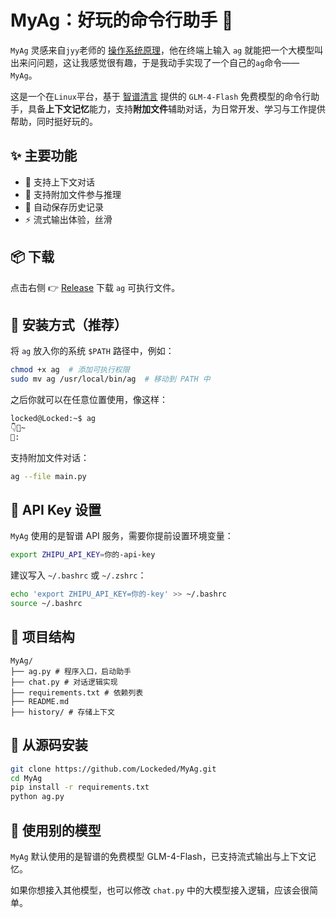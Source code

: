 # MyAg：好玩的命令行助手 🤖

 `MyAg` 灵感来自`jyy`老师的 [操作系统原理](https://www.bilibili.com/video/BV1XZAbeqEyt)，他在终端上输入 `ag` 就能把一个大模型叫出来问问题，这让我感觉很有趣，于是我动手实现了一个自己的`ag`命令—— `MyAg`。
 
 这是一个在`Linux`平台，基于 [智谱清言](https://open.bigmodel.cn/) 提供的 `GLM-4-Flash` 免费模型的命令行助手，具备**上下文记忆**能力，支持**附加文件**辅助对话，为日常开发、学习与工作提供帮助，同时挺好玩的。

## ✨ 主要功能

- 📜 支持上下文对话
- 📎 支持附加文件参与推理
- 🧠 自动保存历史记录
- ⚡ 流式输出体验，丝滑

## 📦 下载

点击右侧 👉 [Release](https://github.com/Lockeded/MyAg/releases/download/Linux/ag) 下载 `ag` 可执行文件。

## 🔧 安装方式（推荐）

将 `ag` 放入你的系统 `$PATH` 路径中，例如：

```bash
chmod +x ag  # 添加可执行权限
sudo mv ag /usr/local/bin/ag  # 移动到 PATH 中
```

之后你就可以在任意位置使用，像这样：

```bash
locked@Locked:~$ ag
👇💬~
👴:
```
支持附加文件对话：
```bash
ag --file main.py
```

## 🔐 API Key 设置

`MyAg` 使用的是智谱 API 服务，需要你提前设置环境变量：

```bash
export ZHIPU_API_KEY=你的-api-key
```
建议写入 `~/.bashrc` 或 `~/.zshrc`：

```bash
echo 'export ZHIPU_API_KEY=你的-key' >> ~/.bashrc
source ~/.bashrc
```

## 📁 项目结构

```
MyAg/
├── ag.py # 程序入口，启动助手
├── chat.py # 对话逻辑实现
├── requirements.txt # 依赖列表
├── README.md
├── history/ # 存储上下文
```
## 🚀 从源码安装

```bash
git clone https://github.com/Lockeded/MyAg.git
cd MyAg
pip install -r requirements.txt
python ag.py
```

## 🧠 使用别的模型

`MyAg`  默认使用的是智谱的免费模型 GLM-4-Flash，已支持流式输出与上下文记忆。

如果你想接入其他模型，也可以修改 `chat.py` 中的大模型接入逻辑，应该会很简单。
